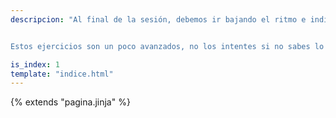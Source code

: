 ```yaml
---
descripcion: "Al final de la sesión, debemos ir bajando el ritmo e indicar al cuerpo que estamos terminando. Propongo aquí la forma de finalizar del yoga, donde los últimos ejercicios consisten en *invertir* el cuerpo. Ello deja una sensación de frescor y tranquilidad.


Estos ejercicios son un poco avanzados, no los intentes si no sabes lo que haces."

is_index: 1
template: "indice.html"
---
```

{% extends "pagina.jinja" %}
